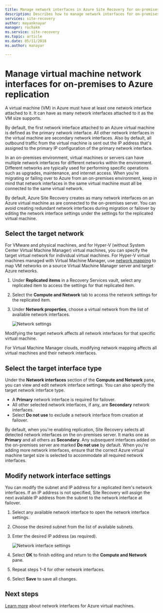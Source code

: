 ```yaml
---
title: Manage network interfaces in Azure Site Recovery for on-premises to Azure replication | Microsoft Docs
description: Describes how to manage network interfaces for on-premises to Azure replication with Azure Site Recovery
services: site-recovery
author: mayanknayar
manager: rochakm
ms.service: site-recovery
ms.topic: article
ms.date: 05/11/2018
ms.author: manayar

---
```

# Manage virtual machine network interfaces for on-premises to Azure replication

A virtual machine (VM) in Azure must have at least one network interface attached to it. It can have as many network interfaces attached to it as the VM size supports.

By default, the first network interface attached to an Azure virtual machine is defined as the primary network interface. All other network interfaces in the virtual machine are secondary network interfaces. Also by default, all outbound traffic from the virtual machine is sent out the IP address that's assigned to the primary IP configuration of the primary network interface.

In an on-premises environment, virtual machines or servers can have multiple network interfaces for different networks within the environment. Different networks are typically used for performing specific operations such as upgrades, maintenance, and internet access. When you're migrating or failing over to Azure from an on-premises environment, keep in mind that network interfaces in the same virtual machine must all be connected to the same virtual network.

By default, Azure Site Recovery creates as many network interfaces on an Azure virtual machine as are connected to the on-premises server. You can avoid creating redundant network interfaces during migration or failover by editing the network interface settings under the settings for the replicated virtual machine.

## Select the target network

For VMware and physical machines, and for Hyper-V (without System Center Virtual Machine Manager) virtual machines, you can specify the target virtual network for individual virtual machines. For Hyper-V virtual machines managed with Virtual Machine Manager, use [network mapping](site-recovery-network-mapping.md) to map VM networks on a source Virtual Machine Manager server and target Azure networks.

1. Under **Replicated items** in a Recovery Services vault, select any replicated item to access the settings for that replicated item.

2. Select the **Compute and Network** tab to access the network settings for the replicated item.

3. Under **Network properties**, choose a virtual network from the list of available network interfaces.

	![Network settings](./media/site-recovery-manage-network-interfaces-on-premises-to-azure/compute-and-network.png)

Modifying the target network affects all network interfaces for that specific virtual machine.

For Virtual Machine Manager clouds, modifying network mapping affects all virtual machines and their network interfaces.

## Select the target interface type

Under the **Network interfaces** section of the **Compute and Network** pane, you can view and edit network interface settings. You can also specify the target network interface type.

- A **Primary** network interface is required for failover.
- All other selected network interfaces, if any, are **Secondary** network interfaces.
- Select **Do not use** to exclude a network interface from creation at failover.

By default, when you're enabling replication, Site Recovery selects all detected network interfaces on the on-premises server. It marks one as **Primary** and all others as **Secondary**. Any subsequent interfaces added on the on-premises server are marked **Do not use** by default. When you're adding more network interfaces, ensure that the correct Azure virtual machine target size is selected to accommodate all required network interfaces.

## Modify network interface settings

You can modify the subnet and IP address for a replicated item's network interfaces. If an IP address is not specified, Site Recovery will assign the next available IP address from the subnet to the network interface at failover.

1. Select any available network interface to open the network interface settings.

2. Choose the desired subnet from the list of available subnets.

3. Enter the desired IP address (as required).

	![Network interface settings](./media/site-recovery-manage-network-interfaces-on-premises-to-azure/network-interface-settings.png)

4. Select **OK** to finish editing and return to the **Compute and Network** pane.

5. Repeat steps 1-4 for other network interfaces.

6. Select **Save** to save all changes.

## Next steps
  [Learn more](../virtual-network/virtual-network-network-interface-vm.md) about network interfaces for Azure virtual machines.
